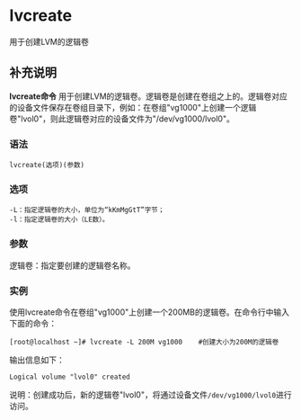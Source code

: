 lvcreate
===

用于创建LVM的逻辑卷

## 补充说明

**lvcreate命令** 用于创建LVM的逻辑卷。逻辑卷是创建在卷组之上的。逻辑卷对应的设备文件保存在卷组目录下，例如：在卷组"vg1000"上创建一个逻辑卷"lvol0"，则此逻辑卷对应的设备文件为"/dev/vg1000/lvol0"。

### 语法  

```
lvcreate(选项)(参数)
```

### 选项  

```
-L：指定逻辑卷的大小，单位为“kKmMgGtT”字节；
-l：指定逻辑卷的大小（LE数）。
```

### 参数  

逻辑卷：指定要创建的逻辑卷名称。

### 实例  

使用lvcreate命令在卷组"vg1000"上创建一个200MB的逻辑卷。在命令行中输入下面的命令：

```
[root@localhost ~]# lvcreate -L 200M vg1000    #创建大小为200M的逻辑卷
```

输出信息如下：

```
Logical volume "lvol0" created
```

说明：创建成功后，新的逻辑卷"lvol0"，将通过设备文件`/dev/vg1000/lvol0`进行访问。


<!-- Linux命令行搜索引擎：https://jaywcjlove.github.io/linux-command/ -->